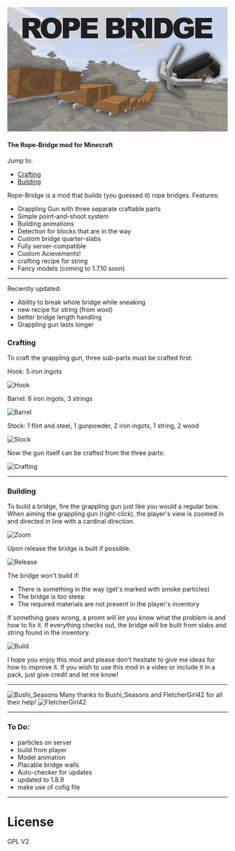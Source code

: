![Banner](rope_bridge_cover.png)

#### The Rope-Bridge mod for Minecraft


Jump to:

- [Crafting](#Crafting)
- [Building](#Building)

Rope-Bridge is a mod that builds (you guessed it) rope bridges.
Features:
-   Grappling Gun with three separate craftable parts
-   Simple point-and-shoot system
-   Building animations
-   Detection for blocks that are in the way
-   Custom bridge quarter-slabs
-   Fully server-compatible
-   Custom Acievements!
- 	crafting recipe for string
-   Fancy models (coming to 1.7.10 soon)

---

Reciently updated:
- Ability to break whole bridge while sneaking
- new recipe for string (from wool)
- better bridge length handling
- Grappling gun lasts longer

### <a name="Crafting"></a>Crafting

To craft the grappling gun, three sub-parts must be crafted first:

Hook: 5 iron ingots

![Hook](images/hook.png)

Barrel: 6 iron ingots, 3 strings

![Barrel](images/barrel.png)

Stock: 1 flint and steel, 1 gunpowder, 2 iron ingots, 1 string, 2 wood

![Stock](images/handle.png)

Now the gun itself can be crafted from the three parts:

![Crafting](images/crafting.png)

---

### <a name="Building"></a>Building

To build a bridge, fire the grappling gun just like you would a regular bow. When aiming the grappling gun (right-click), the player's view is zoomed in and directed in line with a cardinal direction.

![Zoom](images/zoom.gif)

Upon release the bridge is built if possible.

![Release](images/release.gif)

The bridge won't build if:
- There is something in the way (get's marked with smoke particles)
- The bridge is too steep
- The required materials are not present in the player's inventory

If something goes wrong, a promt will let you know what the problem is and how to fix it. If everything checks out, the bridge will be built from slabs and string found in the inventory.

![Build](images/build.gif)

I hope you enjoy this mod and please don't hesitate to give me ideas for how to improve it. If you wish to use this mod in a video or include it in a pack, just give credit and let me know!

---

![Bushi_Seasons](images/Bushi_Seasons.png)
Many thanks to Bushi_Seasons and FletcherGirl42 for all their help!
![FletcherGirl42](images/FletcherGirl42.png)

---

### To Do:
- particles on server
- build from player
- Model animation
- Placable bridge walls
- Auto-checker for updates
- updated to 1.8.9
- make use of cofig file
---

# License
GPL V2

